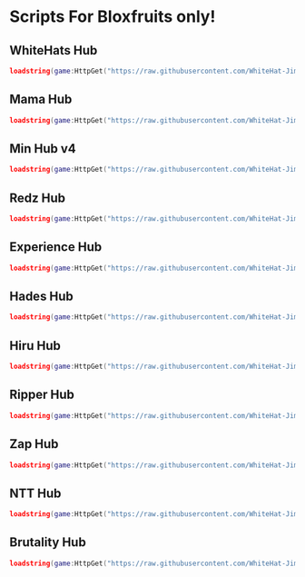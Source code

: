 # Scripts For Bloxfruits only!
  
## WhiteHats Hub

```lua
loadstring(game:HttpGet("https://raw.githubusercontent.com/WhiteHat-Jim/Games/Roblox/Bloxfruits/WhiteHatsHub.lua"))()
```
## Mama Hub
```lua
loadstring(game:HttpGet("https://raw.githubusercontent.com/WhiteHat-Jim/Games/Roblox/Bloxfruits/MamaHub.lua"))()
```
## Min Hub v4
``` lua
loadstring(game:HttpGet("https://raw.githubusercontent.com/WhiteHat-Jim/Games/Roblox/Bloxfruits/MinHubV4.lua"))()
```
## Redz Hub
``` lua
loadstring(game:HttpGet("https://raw.githubusercontent.com/WhiteHat-Jim/Games/Roblox/Bloxfruits/RedzHub.lua"))()
```
## Experience Hub
``` lua
loadstring(game:HttpGet("https://raw.githubusercontent.com/WhiteHat-Jim/Games/Roblox/Bloxfruits/Experience.lua", true))()
```
## Hades Hub
``` lua
loadstring(game:HttpGet("https://raw.githubusercontent.com/WhiteHat-Jim/Games/Roblox/Bloxfruits/HadesHub.lua", true))()
```
## Hiru Hub
``` lua
loadstring(game:HttpGet("https://raw.githubusercontent.com/WhiteHat-Jim/Games/Roblox/Bloxfruits/HiruHub.lua", true))()
```
## Ripper Hub 
``` lua
loadstring(game:HttpGet("https://raw.githubusercontent.com/WhiteHat-Jim/Games/Roblox/Bloxfruits/RipperHub.lua"))()
```
## Zap Hub
``` lua
loadstring(game:HttpGet("https://raw.githubusercontent.com/WhiteHat-Jim/Games/Roblox/Bloxfruits/ZapHub", true))()
```
## NTT Hub
``` lua
loadstring(game:HttpGet("https://raw.githubusercontent.com/WhiteHat-Jim/Games/Roblox/Bloxfruits/NTT.lua", true))()
```
## Brutality Hub
``` lua
loadstring(game:HttpGet("https://raw.githubusercontent.com/WhiteHat-Jim/Games/Roblox/Bloxfruits/BrutalityV4.lua", true))()
```
